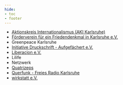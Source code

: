 ```yaml
---
hide:
- toc
- footer
---
```


* [Aktionskreis Internationalismus (AKI Karlsruhe)](http://aki-karlsruhe.de)
* [Förderverein für ein Friedendenkmal in Karlsruhe e.V.](http://friedensdenkmal-karlsruhe.de)
* Greenpeace Karlsruhe
* [Initiative Druckschrift - Aufgefächert e.V.](https://druckschrift-ka.de)
* [Liberacion e.V.](https://www.cafe-liberacion.de)
* Lilife
* Netzwerk
* [Quatrizeps](http://www.quatrizeps.de)
* [Querfunk - Freies Radio Karlsruhe](https://querfunk.info)
* [wirkstatt e.V.](https://www.wirkstatt.com)
